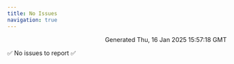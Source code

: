 ```yaml
---
title: No Issues
navigation: true
---
```


<p style="text-align:right;color:#cccs">
Generated Thu, 16 Jan 2025 15:57:18 GMT
</p>
<p>✅ No issues to report ✅</p>



